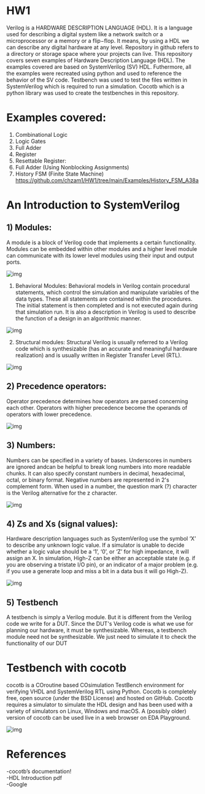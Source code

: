 # HW1

Verilog is a HARDWARE DESCRIPTION LANGUAGE (HDL). It is a language used for describing a digital system like a network switch or a microprocessor or a memory or a flip−flop. It means, by using a HDL we can describe any digital hardware at any level. Repository in github refers to a directory or storage space where your projects can live. This repository covers seven examples of Hardware Description Language (HDL). The examples covered are based on SystemVerilog (SV) HDL. Futhermore, all the examples were recreated using python and used to reference the behavior of the SV code. Testbench was used to test the files written in SystemVerilog which is required to run a simulation. Cocotb which is a python library was used to create the testbenches in this repository. 

# Examples covered:
  1. Combinational Logic
  2. Logic Gates
  3. Full Adder
  4. Register
  5. Resettable Register:
  6. Full Adder (Using Nonblocking Assignments)
  7. History FSM (Finite State Machine) https://github.com/chzam1/HW1/tree/main/Examples/History_FSM_A38a

# An Introduction to SystemVerilog
## 1) Modules:
A module is a block of Verilog code that implements a certain functionality. Modules can be embedded within other modules and a higher level module can communicate with its lower level modules using their input and output ports.

![img](/Img/FMS2.png)

1. Behavioral Modules:
Behavioral models in Verilog contain procedural statements, which control the simulation and manipulate variables of the data types. These all statements are contained within the procedures. The initial statement is then completed and is not executed again during that simulation run. It is also a description in Verilog is used to describe the function of a design in an algorithmic manner.

![img](/Img/FA2.png)

2. Structural modules:
Structural Verilog is usually referred to a Verilog code which is synthesizable (has an accurate and meaningful hardware realization) and is usually written in Register Transfer Level (RTL).

![img](/Img/FFR1.png)

## 2) Precedence operators:
Operator precedence determines how operators are parsed concerning each other. Operators with higher precedence become the operands of operators with lower precedence.

![img](/Img/N1.png)

## 3) Numbers:
Numbers can be specified in a variety of bases. Underscores in numbers are ignored andcan be helpful to break long numbers into more readable chunks. It can also specify constant numbers in decimal, hexadecimal, octal, or binary format. Negative numbers are represented in 2's complement form. When used in a number, the question mark (?) character is the Verilog alternative for the z character.

![img](/Img/N2.png)

## 4) Zs and Xs (signal values):
Hardware description languages such as SystemVerilog use the symbol ‘X’ to describe any unknown logic value. If a simulator is unable to decide whether a logic value should be a ‘1’, ‘0’, or ‘Z’ for high impedance, it will assign an X. In simulation, High-Z can be either an acceptable state (e.g. if you are observing a tristate I/O pin), or an indicator of a major problem (e.g. if you use a generate loop and miss a bit in a data bus it will go High-Z).

![img](/Img/N3.png)

## 5) Testbench
A testbench is simply a Verilog module. But it is different from the Verilog code we write for a DUT. Since the DUT's Verilog code is what we use for planning our hardware, it must be synthesizable. Whereas, a testbench module need not be synthesizable. We just need to simulate it to check the functionality of our DUT

# Testbench with cocotb
cocotb is a COroutine based COsimulation TestBench environment for verifying VHDL and SystemVerilog RTL using Python. Cocotb is completely free, open source (under the BSD License) and hosted on GitHub. Cocotb requires a simulator to simulate the HDL design and has been used with a variety of simulators on Linux, Windows and macOS. A (possibly older) version of cocotb can be used live in a web browser on EDA Playground.

![img](/Img/FMS3.png)


# References
-cocotb’s documentation!  
-HDL Introduction pdf  
-Google
